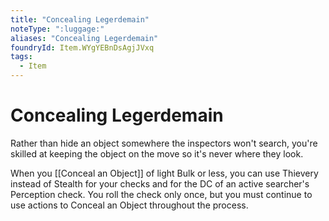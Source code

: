 ```yaml
---
title: "Concealing Legerdemain"
noteType: ":luggage:"
aliases: "Concealing Legerdemain"
foundryId: Item.WYgYEBnDsAgjJVxq
tags:
  - Item
---
```


# Concealing Legerdemain

Rather than hide an object somewhere the inspectors won't search, you're skilled at keeping the object on the move so it's never where they look.

When you [[Conceal an Object]] of light Bulk or less, you can use Thievery instead of Stealth for your checks and for the DC of an active searcher's Perception check. You roll the check only once, but you must continue to use actions to Conceal an Object throughout the process.
